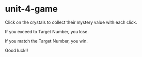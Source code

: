 # unit-4-game

Click on the crystals to collect their mystery value with each click.

If you exceed to Target Number, you lose.

If you match the Target Number, you win.

Good luck!!